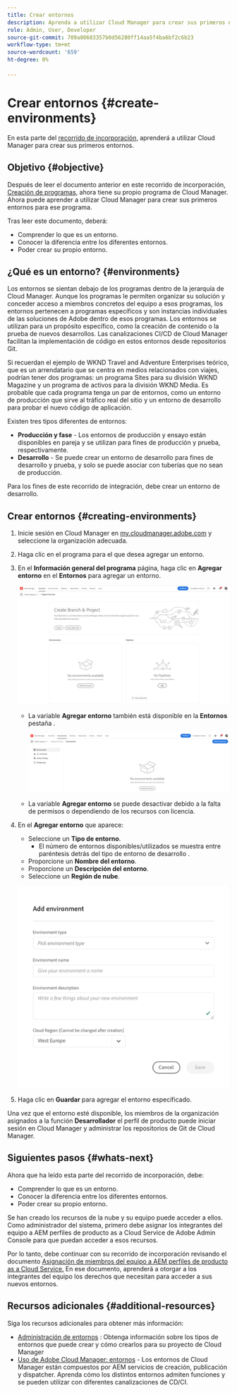 ```yaml
---
title: Crear entornos
description: Aprenda a utilizar Cloud Manager para crear sus primeros entornos.
role: Admin, User, Developer
source-git-commit: 709a80683357b0d56280ff14aa5f4ba6bf2c6b23
workflow-type: tm+mt
source-wordcount: '659'
ht-degree: 0%

---
```



# Crear entornos {#create-environments}

En esta parte del [recorrido de incorporación,](overview.md) aprenderá a utilizar Cloud Manager para crear sus primeros entornos.

## Objetivo {#objective}

Después de leer el documento anterior en este recorrido de incorporación, [Creación de programas,](create-program.md) ahora tiene su propio programa de Cloud Manager. Ahora puede aprender a utilizar Cloud Manager para crear sus primeros entornos para ese programa.

Tras leer este documento, deberá:

* Comprender lo que es un entorno.
* Conocer la diferencia entre los diferentes entornos.
* Poder crear su propio entorno.

## ¿Qué es un entorno? {#environments}

Los entornos se sientan debajo de los programas dentro de la jerarquía de Cloud Manager. Aunque los programas le permiten organizar su solución y conceder acceso a miembros concretos del equipo a esos programas, los entornos pertenecen a programas específicos y son instancias individuales de las soluciones de Adobe dentro de esos programas. Los entornos se utilizan para un propósito específico, como la creación de contenido o la prueba de nuevos desarrollos. Las canalizaciones CI/CD de Cloud Manager facilitan la implementación de código en estos entornos desde repositorios Git.

Si recuerdan el ejemplo de WKND Travel and Adventure Enterprises teórico, que es un arrendatario que se centra en medios relacionados con viajes, podrían tener dos programas: un programa Sites para su división WKND Magazine y un programa de activos para la división WKND Media. Es probable que cada programa tenga un par de entornos, como un entorno de producción que sirve al tráfico real del sitio y un entorno de desarrollo para probar el nuevo código de aplicación.

Existen tres tipos diferentes de entornos:

* **Producción y fase** - Los entornos de producción y ensayo están disponibles en pareja y se utilizan para fines de producción y prueba, respectivamente.
* **Desarrollo** - Se puede crear un entorno de desarrollo para fines de desarrollo y prueba, y solo se puede asociar con tuberías que no sean de producción.

Para los fines de este recorrido de integración, debe crear un entorno de desarrollo.

## Crear entornos {#creating-environments}

1. Inicie sesión en Cloud Manager en [my.cloudmanager.adobe.com](https://my.cloudmanager.adobe.com/) y seleccione la organización adecuada.

1. Haga clic en el programa para el que desea agregar un entorno.

1. En el **Información general del programa** página, haga clic en **Agregar entorno** en el **Entornos** para agregar un entorno.

   ![Tarjeta de entorno](/help/implementing/cloud-manager/assets/no-environments.png)

   * La variable **Agregar entorno** también está disponible en la **Entornos** pestaña .

      ![Pestaña Entornos](/help/implementing/cloud-manager/assets/environments-tab.png)

   * La variable **Agregar entorno** se puede desactivar debido a la falta de permisos o dependiendo de los recursos con licencia.

1. En el **Agregar entorno** que aparece:

   * Seleccione un **Tipo de entorno**.
      * El número de entornos disponibles/utilizados se muestra entre paréntesis detrás del tipo de entorno de desarrollo .
   * Proporcione un **Nombre del entorno**.
   * Proporcione un **Descripción del entorno**.
   * Seleccione un **Región de nube**.

   ![Agregar cuadro de diálogo de entorno](/help/implementing/cloud-manager/assets/add-environment2.png)

1. Haga clic en **Guardar** para agregar el entorno especificado.

Una vez que el entorno esté disponible, los miembros de la organización asignados a la función **Desarrollador** el perfil de producto puede iniciar sesión en Cloud Manager y administrar los repositorios de Git de Cloud Manager.

## Siguientes pasos {#whats-next}

Ahora que ha leído esta parte del recorrido de incorporación, debe:

* Comprender lo que es un entorno.
* Conocer la diferencia entre los diferentes entornos.
* Poder crear su propio entorno.

Se han creado los recursos de la nube y su equipo puede acceder a ellos. Como administrador del sistema, primero debe asignar los integrantes del equipo a AEM perfiles de producto as a Cloud Service de Adobe Admin Console para que puedan acceder a esos recursos.

Por lo tanto, debe continuar con su recorrido de incorporación revisando el documento [Asignación de miembros del equipo a AEM perfiles de producto as a Cloud Service.](assign-profiles-aem.md)  En ese documento, aprenderá a otorgar a los integrantes del equipo los derechos que necesitan para acceder a sus nuevos entornos.

## Recursos adicionales {#additional-resources}

Siga los recursos adicionales para obtener más información:

* [Administración de entornos](/help/implementing/cloud-manager/manage-environments.md) : Obtenga información sobre los tipos de entornos que puede crear y cómo crearlos para su proyecto de Cloud Manager
* [Uso de Adobe Cloud Manager: entornos](https://experienceleague.adobe.com/docs/experience-manager-learn/cloud-service/cloud-manager/environments.html) - Los entornos de Cloud Manager están compuestos por AEM servicios de creación, publicación y dispatcher. Aprenda cómo los distintos entornos admiten funciones y se pueden utilizar con diferentes canalizaciones de CD/CI.
